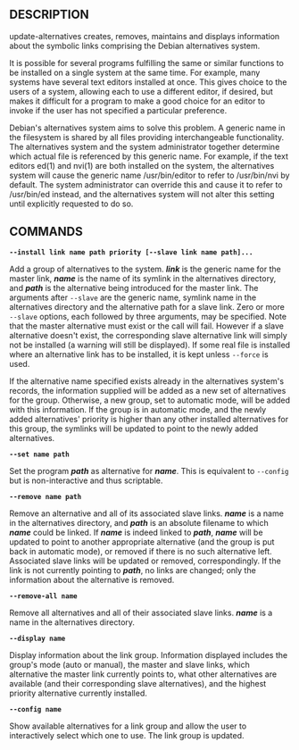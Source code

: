 ## DESCRIPTION

update-alternatives creates, removes, maintains and displays information about the symbolic links comprising the Debian alternatives system.

It is possible for several programs fulfilling the same or similar functions to be installed on a single system at the same time.  For example, many systems have several text editors installed at once.  This gives choice to the users of a system, allowing each to use a different editor, if desired, but makes  it difficult for a program to make a good choice for an editor to invoke if the user has not specified a particular preference.

Debian's  alternatives  system aims to solve this problem.  A generic name in the filesystem is shared by all files providing interchangeable functionality. The alternatives system and the system administrator together determine which actual file is referenced by this generic name.  For example, if the text editors  ed(1)  and  nvi(1)  are  both installed on the system, the alternatives system will cause the generic name /usr/bin/editor to refer to /usr/bin/nvi by default. The system administrator can override this and cause it to refer to /usr/bin/ed instead, and the alternatives system will not  alter  this  setting until explicitly requested to do so.

## COMMANDS

**`--install link name path priority [--slave link name path]...`**

Add a group of alternatives to the system. ***link*** is the generic name for the master link, ***name*** is the name of its symlink in the alternatives directory, and ***path*** is the alternative being introduced for the master link. The arguments after `--slave` are the generic name, symlink name in the alternatives directory and the alternative path for a slave link. Zero or more `--slave` options, each followed by three arguments, may be specified. Note that the master alternative must exist or the call will fail. However if a slave alternative doesn't exist, the corresponding slave alternative link will simply not be installed (a warning will still be displayed). If some real file is installed where an alternative link has to be installed, it is kept unless `--force` is used.

If  the alternative name specified exists already in the alternatives system's records, the information supplied will be added as a new set of alternatives for the group. Otherwise, a new group, set to automatic mode, will be added with this information. If the group is in automatic mode, and the  newly added alternatives' priority is higher than any other installed alternatives for this group, the symlinks will be updated to point to the newly added alternatives.

**`--set name path`**

Set the program ***path*** as alternative for ***name***. This is equivalent to `--config` but is non-interactive and thus scriptable.

**`--remove name path`**

Remove an alternative and all of its associated slave links. ***name*** is a name in the alternatives directory, and ***path*** is an absolute filename to which ***name*** could  be linked. If ***name*** is indeed linked to ***path***, ***name*** will be updated to point to another appropriate alternative (and the group is put back in automatic mode), or removed if there is no such alternative left.  Associated slave links will be updated or removed, correspondingly. If the link is not currently pointing to ***path***, no links are changed; only the information about the alternative is removed.

**`--remove-all name`**

Remove all alternatives and all of their associated slave links. ***name*** is a name in the alternatives directory.

**`--display name`**

Display information about the link group. Information displayed includes the group's mode (auto or manual), the master and slave links, which alternative the master link currently points to, what other alternatives are available (and their corresponding slave alternatives), and the highest priority alternative currently installed.

**`--config name`**

Show available alternatives for a link group and allow the user to interactively select which one to use. The link group is updated.
